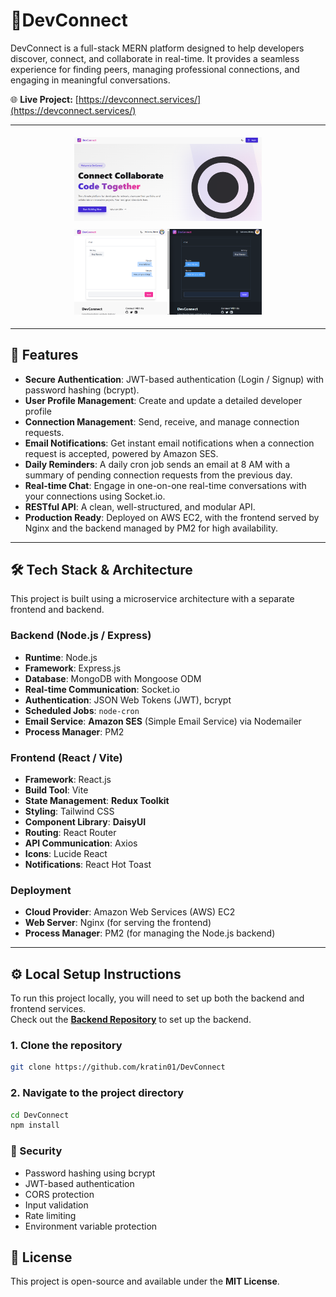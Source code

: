 # 🔗DevConnect

DevConnect is a full-stack MERN platform designed to help developers discover, connect, and collaborate in real-time. It provides a seamless experience for finding peers, managing professional connections, and engaging in meaningful conversations.

🌐 **Live Project:** [https://devconnect.services/](https://devconnect.services/)

---

<div align="center">
  <img src="/public/ss2.png" alt="Screenshot 1" width="300" style="margin: 5px;" />
  <img src="/public/ss3.png" alt="Screenshot 2" width="300" style="margin: 5px;" />

</div>


---

## 🚀 Features

- **Secure Authentication**: JWT-based authentication (Login / Signup) with password hashing (bcrypt).
- **User Profile Management**: Create and update a detailed developer profile
- **Connection Management**: Send, receive, and manage connection requests.
- **Email Notifications**: Get instant email notifications when a connection request is accepted, powered by Amazon SES.
- **Daily Reminders**: A daily cron job sends an email at 8 AM with a summary of pending connection requests from the previous day.
- **Real-time Chat**: Engage in one-on-one real-time conversations with your connections using Socket.io.
- **RESTful API**: A clean, well-structured, and modular API.
- **Production Ready**: Deployed on AWS EC2, with the frontend served by Nginx and the backend managed by PM2 for high availability.

---

## 🛠️ Tech Stack & Architecture

This project is built using a microservice architecture with a separate frontend and backend.

### **Backend (Node.js / Express)**

- **Runtime**: Node.js
- **Framework**: Express.js
- **Database**: MongoDB with Mongoose ODM
- **Real-time Communication**: Socket.io
- **Authentication**: JSON Web Tokens (JWT), bcrypt
- **Scheduled Jobs**: `node-cron`
- **Email Service**: **Amazon SES** (Simple Email Service) via Nodemailer
- **Process Manager**: PM2

### **Frontend (React / Vite)**

- **Framework**: React.js
- **Build Tool**: Vite
- **State Management**: **Redux Toolkit**
- **Styling**: Tailwind CSS
- **Component Library**: **DaisyUI**
- **Routing**: React Router
- **API Communication**: Axios
- **Icons**: Lucide React
- **Notifications**: React Hot Toast

### **Deployment**

- **Cloud Provider**: Amazon Web Services (AWS) EC2
- **Web Server**: Nginx (for serving the frontend)
- **Process Manager**: PM2 (for managing the Node.js backend)

---

## ⚙️ Local Setup Instructions

To run this project locally, you will need to set up both the backend and frontend services.  
Check out the [**Backend Repository**](https://github.com/kratin01/DevConnect-Backend) to set up the backend.

### 1. Clone the repository

```bash
git clone https://github.com/kratin01/DevConnect
```

### 2. Navigate to the project directory

```bash
cd DevConnect
npm install
```

### 🔐 Security

- Password hashing using bcrypt
- JWT-based authentication
- CORS protection
- Input validation
- Rate limiting
- Environment variable protection

## 📜 License

This project is open-source and available under the **MIT License**.
